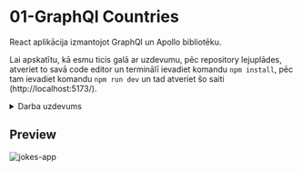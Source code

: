 # 01-GraphQl Countries

 React aplikācija izmantojot GraphQl un Apollo bibliotēku.

 Lai apskatītu, kā esmu ticis galā ar uzdevumu, pēc repository lejuplādes, atveriet to savā code editor
 un terminālī ievadiet komandu `npm install`, pēc tam ievadiet komandu
 `npm run dev` un tad atveriet šo saiti (http://localhost:5173/).

<details><summary>Darba uzdevums</summary>
<p>

- Jāielādē datus par valstim no servisa (https://countries.trevorblades.com/)

- Datu izgūšanai jāizmanto query countries

- Datus jāattēlo saraksta veidā

- Nospiežot uz vienu no rindām jāattēlo papildinformācija par valsts izmantojot query country

- Ielādējot datus jāattēlo Loading... teksts, vai UI komponenti

- Kļūdas gadījumā jāattēlo kļūdas paziņojums

- Jāizmanto ReactJ un GraphQL Queries (izmantojiet javascript klienta bibliotēku, piemēram Apollo)

- Jābūt minimālam dizainam, lai dati būtu vizuāli saskatāmi (var izmantot react komponenšu bibliotēkas, piemēram Ant, Material, Bootstrap)

- Kodu piegādāt izmantojot publisku git repozitoriju

</p>
</details>

## Preview

![jokes-app](./jokes-app.gif)
